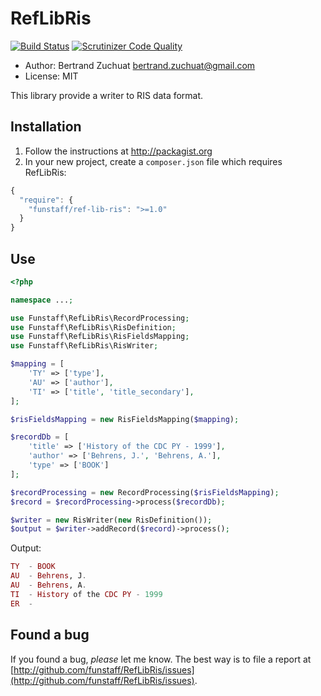 RefLibRis
===

[![Build Status](https://travis-ci.org/Funstaff/RefLibRis.svg?branch=master)](https://travis-ci.org/Funstaff/RefLibRis)
[![Scrutinizer Code Quality](https://scrutinizer-ci.com/g/Funstaff/RefLibRis/badges/quality-score.png?b=master)](https://scrutinizer-ci.com/g/Funstaff/RefLibRis/?branch=master)

* Author: Bertrand Zuchuat <bertrand.zuchuat@gmail.com>
* License: MIT

This library provide a writer to RIS data format.

## Installation

1. Follow the instructions at http://packagist.org
2. In your new project, create a `composer.json` file which requires
   RefLibRis:

```javascript
{
  "require": {
    "funstaff/ref-lib-ris": ">=1.0"
  }
}
```

## Use
```php
<?php

namespace ...;

use Funstaff\RefLibRis\RecordProcessing;
use Funstaff\RefLibRis\RisDefinition;
use Funstaff\RefLibRis\RisFieldsMapping;
use Funstaff\RefLibRis\RisWriter;

$mapping = [
    'TY' => ['type'],
    'AU' => ['author'],
    'TI' => ['title', 'title_secondary'],
];

$risFieldsMapping = new RisFieldsMapping($mapping);

$recordDb = [
    'title' => ['History of the CDC PY - 1999'],
    'author' => ['Behrens, J.', 'Behrens, A.'],
    'type' => ['BOOK']
];

$recordProcessing = new RecordProcessing($risFieldsMapping);
$record = $recordProcessing->process($recordDb);

$writer = new RisWriter(new RisDefinition());
$output = $writer->addRecord($record)->process();
```
Output:
```ex
TY  - BOOK
AU  - Behrens, J.
AU  - Behrens, A.
TI  - History of the CDC PY - 1999
ER  -

```

## Found a bug

If you found a bug, *please* let me know. The best way is to file a report at 
[http://github.com/funstaff/RefLibRis/issues](http://github.com/funstaff/RefLibRis/issues).